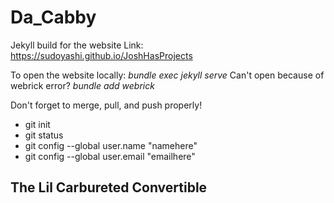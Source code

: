 # Da_Cabby
Jekyll build for the website
Link: https://sudoyashi.github.io/JoshHasProjects

To open the website locally: *bundle exec jekyll serve*
Can't open because of webrick error? *bundle add webrick*

Don't forget to merge, pull, and push properly!
- git init
- git status
- git config --global user.name "namehere"
- git config --global user.email "emailhere"


## The Lil Carbureted Convertible
